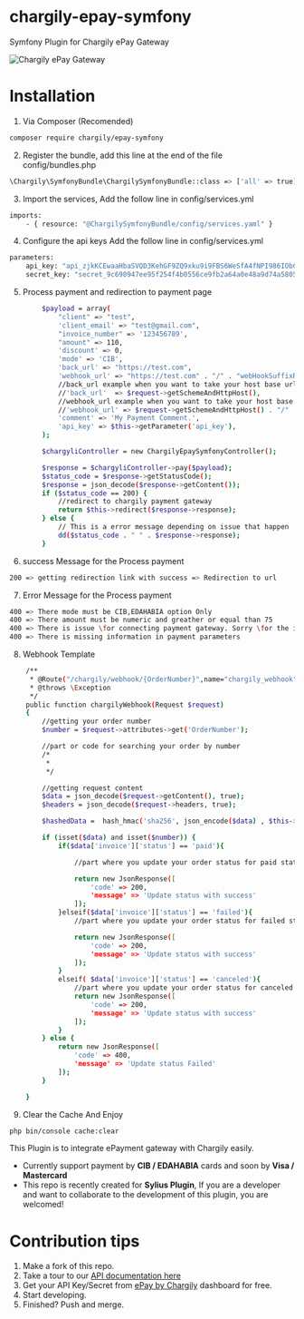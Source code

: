 # chargily-epay-symfony
Symfony Plugin for Chargily ePay Gateway

![Chargily ePay Gateway](https://raw.githubusercontent.com/Chargily/epay-gateway-php/main/assets/banner-1544x500.png "Chargily ePay Gateway")

# Installation
1. Via Composer (Recomended)
```bash
composer require chargily/epay-symfony
```

2. Register the bundle, add this line at the end of the file config/bundles.php 
```bash
\Chargily\SymfonyBundle\ChargilySymfonyBundle::class => ['all' => true],
```

3. Import the services, Add the follow line in config/services.yml
```bash
imports:
    - { resource: "@ChargilySymfonyBundle/config/services.yaml" }
```

4. Configure the api keys Add the follow line in config/services.yml
```bash
parameters:
    api_key: "api_zjkKCEwaaHbaSVQD3KehGF9ZQ9xku9i9FBS6WeSfA4fNPI986IObCEoYmgtu0p33"
    secret_key: "secret_9c690947ee95f254f4b0556ce9fb2a64a0e48a9d74a580552633106d4df9189e"
```

5. Process payment and redirection to payment page

```bash
        $payload = array(
            "client" => "test",
            'client_email' => "test@gmail.com",
            "invoice_number" => '123456789',
            "amount" => 110,
            'discount' => 0,
            'mode' => 'CIB',
            'back_url' => "https://test.com",
            'webhook_url' => "https://test.com" . "/" . "webHookSuffixRoute". "/" ."OrderNumber",
            //back_url example when you want to take your host base url
            //'back_url'  => $request->getSchemeAndHttpHost(),
            //webhook_url example when you want to take your host base url and add your suffix route for the webhook
            //'webhook_url' => $request->getSchemeAndHttpHost() . "/" . you_back_url_suffix_here . "/" .Order_Number,
            'comment' => 'My Payment Comment.',
            'api_key' => $this->getParameter('api_key'),
        );

        $chargyliController = new ChargilyEpaySymfonyController();

        $response = $chargyliController->pay($payload);
        $status_code = $response->getStatusCode();
        $response = json_decode($response->getContent());
        if ($status_code == 200) {
            //redirect to chargily payment gateway
            return $this->redirect($response->response);
        } else {
            // This is a error message depending on issue that happen
            dd($status_code . " " . $response->response);
        }

```

6. success Message for the Process payment
```bash
200 => getting redirection link with success => Redirection to url
```

7. Error Message for the Process payment
```bash
400 => There mode must be CIB,EDAHABIA option Only
400 => There amount must be numeric and greather or equal than 75
400 => There is issue \for connecting payment gateway. Sorry \for the inconvenience => with error message
400 => There is missing information in payment parameters
```
8. Webhook Template
```bash
    /**
     * @Route("/chargily/webhook/{OrderNumber}",name="chargily_webhook")
     * @throws \Exception
     */
    public function chargilyWebhook(Request $request)
    {
        //getting your order number
        $number = $request->attributes->get('OrderNumber');

        //part or code for searching your order by number
        /*
         *
         */

        //getting request content
        $data = json_decode($request->getContent(), true);
        $headers = json_decode($request->headers, true);

        $hashedData =  hash_hmac('sha256', json_encode($data) , $this->getParameter('secret_key'));

        if (isset($data) and isset($number)) {
            if($data['invoice']['status'] == 'paid'){

                //part where you update your order status for paid status

                return new JsonResponse([
                    'code' => 200,
                    'message' => 'Update status with success'
                ]);
            }elseif($data['invoice']['status'] == 'failed'){
                //part where you update your order status for failed status

                return new JsonResponse([
                    'code' => 200,
                    'message' => 'Update status with success'
                ]);
            }
            elseif( $data['invoice']['status'] == 'canceled'){
                //part where you update your order status for canceled status
                return new JsonResponse([
                    'code' => 200,
                    'message' => 'Update status with success'
                ]);
            }
        } else {
            return new JsonResponse([
                'code' => 400,
                'message' => 'Update status Failed'
            ]);
        }

    }
```
9. Clear the Cache And Enjoy
```bash
php bin/console cache:clear
```

This Plugin is to integrate ePayment gateway with Chargily easily.
- Currently support payment by **CIB / EDAHABIA** cards and soon by **Visa / Mastercard** 
- This repo is recently created for **Sylius Plugin**, If you are a developer and want to collaborate to the development of this plugin, you are welcomed!

# Contribution tips
1. Make a fork of this repo.
2. Take a tour to our [API documentation here](https://dev.chargily.com/docs/#/epay_integration_via_api)
3. Get your API Key/Secret from [ePay by Chargily](https://epay.chargily.com.dz) dashboard for free.
4. Start developing.
5. Finished? Push and merge.
